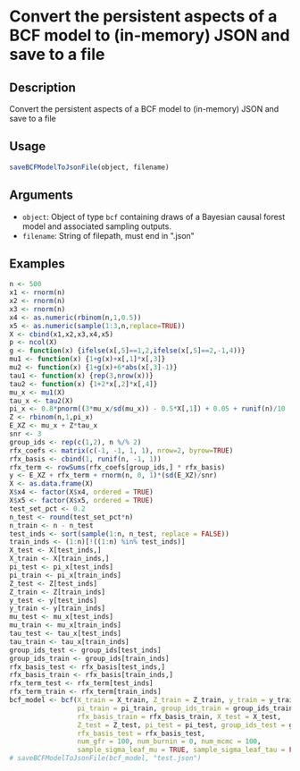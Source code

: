 # Convert the persistent aspects of a BCF model to (in-memory) JSON and save to a file

## Description

Convert the persistent aspects of a BCF model to (in-memory) JSON and save to a file

## Usage

```r
saveBCFModelToJsonFile(object, filename)
```

## Arguments

* `object`: Object of type `bcf` containing draws of a Bayesian causal forest model and associated sampling outputs.
* `filename`: String of filepath, must end in ".json"

## Examples

```r
n <- 500
x1 <- rnorm(n)
x2 <- rnorm(n)
x3 <- rnorm(n)
x4 <- as.numeric(rbinom(n,1,0.5))
x5 <- as.numeric(sample(1:3,n,replace=TRUE))
X <- cbind(x1,x2,x3,x4,x5)
p <- ncol(X)
g <- function(x) {ifelse(x[,5]==1,2,ifelse(x[,5]==2,-1,4))}
mu1 <- function(x) {1+g(x)+x[,1]*x[,3]}
mu2 <- function(x) {1+g(x)+6*abs(x[,3]-1)}
tau1 <- function(x) {rep(3,nrow(x))}
tau2 <- function(x) {1+2*x[,2]*x[,4]}
mu_x <- mu1(X)
tau_x <- tau2(X)
pi_x <- 0.8*pnorm((3*mu_x/sd(mu_x)) - 0.5*X[,1]) + 0.05 + runif(n)/10
Z <- rbinom(n,1,pi_x)
E_XZ <- mu_x + Z*tau_x
snr <- 3
group_ids <- rep(c(1,2), n %/% 2)
rfx_coefs <- matrix(c(-1, -1, 1, 1), nrow=2, byrow=TRUE)
rfx_basis <- cbind(1, runif(n, -1, 1))
rfx_term <- rowSums(rfx_coefs[group_ids,] * rfx_basis)
y <- E_XZ + rfx_term + rnorm(n, 0, 1)*(sd(E_XZ)/snr)
X <- as.data.frame(X)
X$x4 <- factor(X$x4, ordered = TRUE)
X$x5 <- factor(X$x5, ordered = TRUE)
test_set_pct <- 0.2
n_test <- round(test_set_pct*n)
n_train <- n - n_test
test_inds <- sort(sample(1:n, n_test, replace = FALSE))
train_inds <- (1:n)[!((1:n) %in% test_inds)]
X_test <- X[test_inds,]
X_train <- X[train_inds,]
pi_test <- pi_x[test_inds]
pi_train <- pi_x[train_inds]
Z_test <- Z[test_inds]
Z_train <- Z[train_inds]
y_test <- y[test_inds]
y_train <- y[train_inds]
mu_test <- mu_x[test_inds]
mu_train <- mu_x[train_inds]
tau_test <- tau_x[test_inds]
tau_train <- tau_x[train_inds]
group_ids_test <- group_ids[test_inds]
group_ids_train <- group_ids[train_inds]
rfx_basis_test <- rfx_basis[test_inds,]
rfx_basis_train <- rfx_basis[train_inds,]
rfx_term_test <- rfx_term[test_inds]
rfx_term_train <- rfx_term[train_inds]
bcf_model <- bcf(X_train = X_train, Z_train = Z_train, y_train = y_train, 
                 pi_train = pi_train, group_ids_train = group_ids_train, 
                 rfx_basis_train = rfx_basis_train, X_test = X_test, 
                 Z_test = Z_test, pi_test = pi_test, group_ids_test = group_ids_test,
                 rfx_basis_test = rfx_basis_test, 
                 num_gfr = 100, num_burnin = 0, num_mcmc = 100, 
                 sample_sigma_leaf_mu = TRUE, sample_sigma_leaf_tau = FALSE)
# saveBCFModelToJsonFile(bcf_model, "test.json")
```

